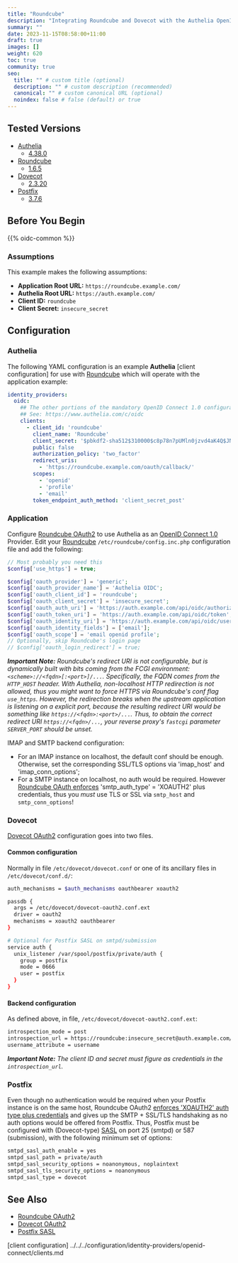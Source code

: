 ```yaml
---
title: "Roundcube"
description: "Integrating Roundcube and Dovecot with the Authelia OpenID Connect 1.0 Provider."
summary: ""
date: 2023-11-15T08:58:00+11:00
draft: true
images: []
weight: 620
toc: true
community: true
seo:
  title: "" # custom title (optional)
  description: "" # custom description (recommended)
  canonical: "" # custom canonical URL (optional)
  noindex: false # false (default) or true
---
```


## Tested Versions

* [Authelia]
  * [4.38.0](https://github.com/authelia/authelia/releases/tag/v4.38.0)
* [Roundcube]
  * [1.6.5](https://github.com/roundcube/roundcubemail/releases/tag/1.6.4)
* [Dovecot]
  * [2.3.20](https://dovecot.org/doc/NEWS)
* [Postfix]
  * [3.7.6](https://www.postfix.org/announcements/postfix-3.8.1.html)

## Before You Begin

{{% oidc-common %}}

### Assumptions

This example makes the following assumptions:

* __Application Root URL:__ `https://roundcube.example.com/`
* __Authelia Root URL:__ `https://auth.example.com/`
* __Client ID:__ `roundcube`
* __Client Secret:__ `insecure_secret`

## Configuration

### Authelia

The following YAML configuration is an example __Authelia__ [client configuration] for use with [Roundcube] which will
operate with the application example:

```yaml {title="configuration.yml"}
identity_providers:
  oidc:
    ## The other portions of the mandatory OpenID Connect 1.0 configuration go here.
    ## See: https://www.authelia.com/c/oidc
    clients:
      - client_id: 'roundcube'
        client_name: 'Roundcube'
        client_secret: '$pbkdf2-sha512$310000$c8p78n7pUMln0jzvd4aK4Q$JNRBzwAo0ek5qKn50cFzzvE9RXV88h1wJn5KGiHrD0YKtZaR/nCb2CJPOsKaPK0hjf.9yHxzQGZziziccp6Yng'  # The digest of 'insecure_secret'.
        public: false
        authorization_policy: 'two_factor'
        redirect_uris:
          - 'https://roundcube.example.com/oauth/callback/'
        scopes:
          - 'openid'
          - 'profile'
          - 'email'
        token_endpoint_auth_method: 'client_secret_post'
```

### Application

Configure [Roundcube OAuth2] to use Authelia as an [OpenID Connect 1.0] Provider. Edit your [Roundcube]
`/etc/roundcube/config.inc.php` configuration file and add the following:

```php
// Most probably you need this
$config['use_https'] = true;

$config['oauth_provider'] = 'generic';
$config['oauth_provider_name'] = 'Authelia OIDC';
$config['oauth_client_id'] = 'roundcube';
$config['oauth_client_secret'] = 'insecure_secret';
$config['oauth_auth_uri'] = 'https://auth.example.com/api/oidc/authorization';
$config['oauth_token_uri'] = 'https://auth.example.com/api/oidc/token';
$config['oauth_identity_uri'] = 'https://auth.example.com/api/oidc/userinfo';
$config['oauth_identity_fields'] = ['email'];
$config['oauth_scope'] = 'email openid profile';
// Optionally, skip Roundcube's login page
// $config['oauth_login_redirect'] = true;
```

*__Important Note:__ Roundcube's redirect URI is not configurable, but is dynamically built with bits coming from the
FCGI environment: `<scheme>://<fqdn>[:<port>]/...`. Specifically, the FQDN comes from the `HTTP_HOST` header. With
Authelia, non-localhost HTTP redirection is not allowed, thus you might want to force HTTPS via Roundcube's conf flag
`use_https`. However, the redirection breaks when the upstream application is listening on a explicit port, because the
resulting redirect URI would be something like `https://<fqdn>:<port>/...`. Thus, to obtain the correct redirect URI
`https://<fqdn>/...`, your reverse proxy's `fastcgi` parameter `SERVER_PORT` should be unset.*

IMAP and SMTP backend configuration:
- For an IMAP instance on localhost, the default conf should be enough. Otherwise, set the corresponding SSL/TLS options
  via 'imap_host' and 'imap_conn_options';
- For a SMTP instance on localhost, no auth would be required. However
  [Roundcube OAuth enforces](https://github.com/roundcube/roundcubemail/issues/9183) 'smtp_auth_type' = 'XOAUTH2' plus
  credentials, thus you *must* use TLS or SSL via `smtp_host` and `smtp_conn_options`!


### Dovecot

[Dovecot OAuth2] configuration goes into two files.

#### Common configuration

Normally in file `/etc/dovecot/dovecot.conf` or one of its ancillary files in
`/etc/dovecot/conf.d/`:

```bash
auth_mechanisms = $auth_mechanisms oauthbearer xoauth2

passdb {
  args = /etc/dovecot/dovecot-oauth2.conf.ext
  driver = oauth2
  mechanisms = xoauth2 oauthbearer
}

# Optional for Postfix SASL on smtpd/submission
service auth {
  unix_listener /var/spool/postfix/private/auth {
    group = postfix
    mode = 0666
    user = postfix
  }
}
```

#### Backend configuration

As defined above, in file,  `/etc/dovecot/dovecot-oauth2.conf.ext`:

```bash
introspection_mode = post
introspection_url = https://roundcube:insecure_secret@auth.example.com/api/oidc/introspection
username_attribute = username
```

*__Important Note:__ The client ID and secret must figure as credentials in
the `introspection_url`.*

### Postfix

Even though no authentication would be required when your Postfix instance is on the same host, Roundcube OAuth2
[enforces 'XOAUTH2' auth type plus credentials](https://github.com/roundcube/roundcubemail/issues/9183) and gives up the SMTP + SSL/TLS handshaking as no auth options
would be offered from Postfix. Thus, Postfix must be configured with (Dovecot-type) [SASL](https://www.postfix.org/SASL_README.html) on port 25 (smtpd) or
587 (submission), with the following minimum set of options:

```bash
smtpd_sasl_auth_enable = yes
smtpd_sasl_path = private/auth
smtpd_sasl_security_options = noanonymous, noplaintext
smtpd_sasl_tls_security_options = noanonymous
smtpd_sasl_type = dovecot
```

## See Also

* [Roundcube OAuth2]
* [Dovecot OAuth2]
* [Postfix SASL]

[Authelia]: https://www.authelia.com
[Roundcube]: https://roundcube.net/
[Roundcube OAuth2]: https://github.com/roundcube/roundcubemail/wiki/Configuration:-OAuth2
[OpenID Connect 1.0]: ../../openid-connect/introduction.md
[Dovecot]: https://dovecot.org/
[Dovecot OAuth2]: https://doc.dovecot.org/configuration_manual/authentication/oauth2/
[Postfix]: https://www.postfix.org/
[Postfix SASL]: https://www.postfix.org/SASL_README.html
[client configuration] ../../../configuration/identity-providers/openid-connect/clients.md
